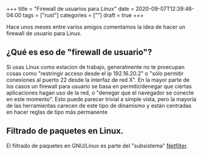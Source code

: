 +++
title = "Firewall de usuarios para Linux"
date = 2020-09-07T12:39:46-04:00
tags = ["rust"]
categories = [""]
draft = true
+++

Hace unos meses entre varios amigos comentamos la idea de hacer un
firewall de usuario para Linux.

## ¿Qué es eso de "firewall de usuario"?

Si usas Linux como estacíon de trabajo, generalmente no te proecupan
cosas como "restringir acceso desde el ip 192.16.20.2" o "sólo
permitir conexiones al puerto 22 desde la interfaz de red X". En la
mayor parte de los casos un firewall para usuario se basa en
permitir/denegar que ciertas aplicaciones hagan uso de la red, o
"denegar que el navegador se conecte en este momento". Esto puede
parecer trivial a simple vista, pero la mayoría de las herramientas
carecen de este tipo de dinamismo y están centradas en hacer reglas de
tipo más permanente

## Filtrado de paquetes en Linux.

El filtrado de paquetes en GNU/Linux es parte del "subsistema"
[Netfilter](ponerme.org).
